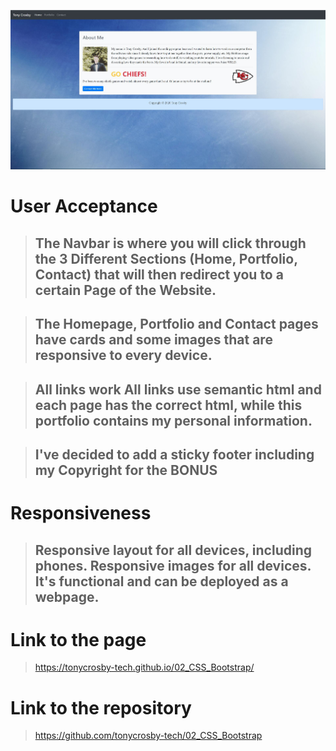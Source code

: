 <a href="http://tonycrosby.net/02_CSS_Bootstrap"><img src="./assets/Capture2.JPG" title="Website" alt="Website"></a>


# User Acceptance 

> ## The Navbar is where you will click through the 3 Different Sections (Home, Portfolio, Contact) that will then redirect you to a certain Page of the Website.

> ## The Homepage, Portfolio and Contact pages have cards and some images that are responsive to every device.

> ## All links work All links use semantic html and each page has the correct html, while this portfolio contains my personal information.

> ## I've decided to add a sticky footer including my Copyright for the **BONUS**

# Responsiveness

> ## Responsive layout for all devices, including phones. Responsive images for all devices. It's functional and can be deployed as a webpage.

# Link to the page

> https://tonycrosby-tech.github.io/02_CSS_Bootstrap/
# Link to the repository

> https://github.com/tonycrosby-tech/02_CSS_Bootstrap

